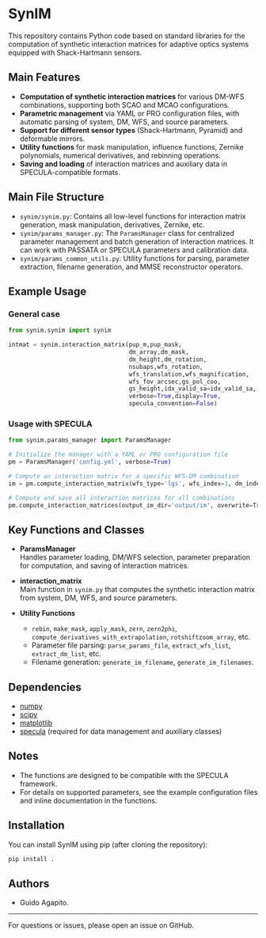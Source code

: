 # SynIM

This repository contains Python code based on standard libraries for the computation of synthetic interaction matrices for adaptive optics systems equipped with Shack-Hartmann sensors.

## Main Features

- **Computation of synthetic interaction matrices** for various DM-WFS combinations, supporting both SCAO and MCAO configurations.
- **Parametric management** via YAML or PRO configuration files, with automatic parsing of system, DM, WFS, and source parameters.
- **Support for different sensor types** (Shack-Hartmann, Pyramid) and deformable mirrors.
- **Utility functions** for mask manipulation, influence functions, Zernike polynomials, numerical derivatives, and rebinning operations.
- **Saving and loading** of interaction matrices and auxiliary data in SPECULA-compatible formats.

## Main File Structure

- `synim/synim.py`: Contains all low-level functions for interaction matrix generation, mask manipulation, derivatives, Zernike, etc.
- `synim/params_manager.py`: The `ParamsManager` class for centralized parameter management and batch generation of interaction matrices. It can work with PASSATA or SPECULA parameters and calibration data.
- `synim/params_common_utils.py`: Utility functions for parsing, parameter extraction, filename generation, and MMSE reconstructor operators.

## Example Usage

### General case

```python
from synim.synim import synim

intmat = synim.interaction_matrix(pup_m,pup_mask,
                                  dm_array,dm_mask,
                                  dm_height,dm_rotation,
                                  nsubaps,wfs_rotation,
                                  wfs_translation,wfs_magnification,
                                  wfs_fov_arcsec,gs_pol_coo,
                                  gs_height,idx_valid_sa=idx_valid_sa,
                                  verbose=True,display=True,
                                  specula_convention=False)
```

###  Usage with SPECULA

```python
from synim.params_manager import ParamsManager

# Initialize the manager with a YAML or PRO configuration file
pm = ParamsManager('config.yml', verbose=True)

# Compute an interaction matrix for a specific WFS-DM combination
im = pm.compute_interaction_matrix(wfs_type='lgs', wfs_index=1, dm_index=1, display=True)

# Compute and save all interaction matrices for all combinations
pm.compute_interaction_matrices(output_im_dir='output/im', overwrite=True)
```

## Key Functions and Classes

- **ParamsManager**  
  Handles parameter loading, DM/WFS selection, parameter preparation for computation, and saving of interaction matrices.

- **interaction_matrix**  
  Main function in `synim.py` that computes the synthetic interaction matrix from system, DM, WFS, and source parameters.

- **Utility Functions**  
  - `rebin`, `make_mask`, `apply_mask`, `zern`, `zern2phi`, `compute_derivatives_with_extrapolation`, `rotshiftzoom_array`, etc.
  - Parameter file parsing: `parse_params_file`, `extract_wfs_list`, `extract_dm_list`, etc.
  - Filename generation: `generate_im_filename`, `generate_im_filenames`.


## Dependencies

- [numpy](https://numpy.org/)
- [scipy](https://scipy.org/)
- [matplotlib](https://matplotlib.org/)
- [specula](https://github.com/SpecuLa-AO/specula) (required for data management and auxiliary classes)

## Notes

- The functions are designed to be compatible with the SPECULA framework.
- For details on supported parameters, see the example configuration files and inline documentation in the functions.

## Installation

You can install SynIM using pip (after cloning the repository):

```bash
pip install .
```

## Authors

- Guido Agapito.

---
For questions or issues, please open an issue on GitHub.